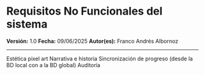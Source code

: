 # Requisitos No Funcionales del sistema

**Versión:** 1.0
**Fecha:** 09/06/2025
**Autor(es):** Franco Andrés Albornoz

---

Estética pixel art
Narrativa e historia
Sincronización de progreso (desde la BD local con a la BD global)
Auditoría